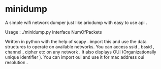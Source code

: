 # minidump
A simple wifi network dumper just like ariodump with easy to use api .

Usage : ./minidump.py interface NumOfPackets

Written in python with the help of scapy .
import this and use the data structures to operate on available networks.
You can access ssid , bssid , channel , cipher etc on any network .
It also displays OUI (Organizationally unique identifier ).
You can import oui and use it for mac address oui resolution .
